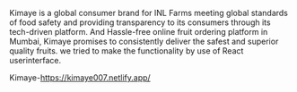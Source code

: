 
Kimaye is a global consumer brand for INL Farms meeting global standards of food safety and providing transparency to its consumers through its tech-driven platform. And Hassle-free online fruit ordering platform in Mumbai, Kimaye promises to consistently deliver the safest and superior quality fruits. we tried to make the functionality by use of React userinterface.





Kimaye-https://kimaye007.netlify.app/
